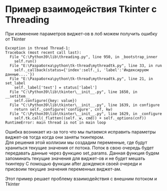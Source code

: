 # Пример взаимодействия Tkinter с Threading #


При изменение параметров виджет-ов в лоб можем получить ошибку от Tkinter
```
Exception in thread Thread-1:
Traceback (most recent call last):
  File "C:\Python39\lib\threading.py", line 950, in _bootstrap_inner
    self.run()
  File "E:\Разработка\python\tk-thread\mythreadtk.py", line 33, in run
    self._callback(status={'index':self._i, 'label':'Индексируем данные....'})
  File "E:\Разработка\python\tk-thread\mythreadtk.py", line 21, in set_label
    self._label['text'] = status['label']
  File "C:\Python39\lib\tkinter\__init__.py", line 1650, in __setitem__
    self.configure({key: value})
  File "C:\Python39\lib\tkinter\__init__.py", line 1639, in configure
    return self._configure('configure', cnf, kw)
  File "C:\Python39\lib\tkinter\__init__.py", line 1629, in _configure
    self.tk.call(_flatten((self._w, cmd)) + self._options(cnf))
RuntimeError: main thread is not in main loop
```
Ошибка возникает из-за того что мы пытаемся исправить параметры виджет-ов тогда когда они заняты ткинтером.  
Для решения этой коллизии мы создадим переменные, где будут храниться текущие значения от потока.
Поток в свою очередь будет передавать данные через функцию set_params. Данная функция будем запоминать текущие значения для виджет-ов и не будет мешать ткинтеру
С помощью функции after дождемся своей очереди и присвоим текущие значения переменных виджет-ам.

Этот пример решает проблему взаимодействия с внешним потоком и Tkinter
